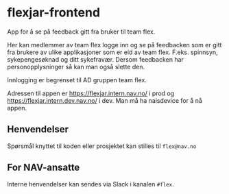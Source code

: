 # flexjar-frontend

App for å se på feedback gitt fra bruker til team flex.

Her kan medlemmer av team flex logge inn og se på feedbacken som er gitt fra brukere av ulike applikasjoner som er eid av team flex. F.eks. spinnsyn, sykepengesøknad og ditt sykefravær.
Dersom feedbacken har personopplysninger så kan man også slette den.

Innlogging er begrenset til AD gruppen team flex.

Adressen til appen er https://flexjar.intern.nav.no/ i prod og https://flexjar.intern.dev.nav.no/ i dev. Man må ha naisdevice for å nå appen.



## Henvendelser

Spørsmål knyttet til koden eller prosjektet kan stilles til `flex@nav.no`

## For NAV-ansatte

Interne henvendelser kan sendes via Slack i kanalen `#flex`.
